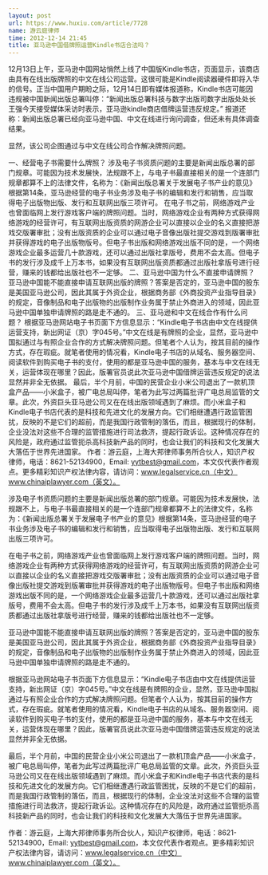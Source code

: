 ```yaml
---
layout: post
url: https://www.huxiu.com/article/7728
name: 游云庭律师
time: 2012-12-14 21:45
title: 亚马逊中国借牌照运营Kindle书店合法吗？
---
```

12月13日上午，亚马逊中国网站悄然上线了中国版Kindle书店，页面显示，该商店由具有在线出版牌照的中文在线公司运营。这很可能是Kindle阅读器硬件即将入华的信号。正当中国用户期盼之际，12月14日即有媒体报道称，Kindle书店可能因违规被中国新闻出版总署叫停：“新闻出版总署科技与数字出版司数字出版处处长王强今天接受媒体采访时表示，亚马逊kindle商店借牌运营违反规定。” 报道还称：新闻出版总署已经向亚马逊中国、中文在线进行询问调查，但还未有具体调查结果。

显然，该公司企图通过与中文在线公司合作解决牌照问题。

一、经营电子书需要什么牌照？ 涉及电子书资质问题的主要是新闻出版总署的部门规章。可能因为技术发展快，法规跟不上，与电子书最直接相关的是一个连部门规章都算不上的法律文件，名称为：《新闻出版总署关于发展电子书产业的意见》根据第14条，亚马逊经营的电子书业务涉及电子书的编辑和发行和销售，应当取得电子出版物出版、发行和互联网出版三项许可。 在电子书之前，网络游戏产业也曾面临网上发行游戏客户端的牌照问题。当时，网络游戏企业有两种方式获得网络游戏的经营许可，有互联网出版资质的网游企业可以直接以企业的名义直接把游戏交版署审批；没有出版资质的企业可以通过电子音像出版社提交游戏到版署审批并获得游戏的电子出版物版号。但电子书出版和网络游戏出版不同的是，一个网络游戏企业最多运营几十款游戏，还可以通过出版社拿版号，费用不会太高。但电子书的发行涉及成千上万本书，如果没有互联网出版资质都通过出版社拿版号进行经营，赚来的钱都给出版社也不一定够。 二、亚马逊中国为什么不直接申请牌照？ 亚马逊中国能不能直接申请互联网出版的牌照？答案是否定的，亚马逊中国的股东是美国亚马逊公司，因此其属于外资企业，根据商务部《外商投资产业指导目录》的规定，音像制品和电子出版物的出版制作业务属于禁止外商进入的领域，因此亚马逊中国单独申请牌照的路是走不通的。 三、亚马逊和中文在线合作有什么问题？ 根据亚马逊网站电子书页面下方信息显示：“Kindle电子书店由中文在线提供运营支持，新出网证（京）字045号。”中文在线是有牌照的企业，显然，亚马逊中国拟通过与有照企业合作的方式解决牌照问题。但笔者个人认为，按其目前的操作方式，存在瑕疵。就笔者使用的情况看，Kindle电子书店的从域名、服务器空间、阅读软件到购买电子书的支付，使用的都是亚马逊中国的服务，基本与中文在线无关，运营体现在哪里？因此，版署官员说此次亚马逊中国借牌运营违反规定的说法显然并非全无依据。 最后，半个月前，中国的民营企业小米公司退出了一款机顶盒产品——小米盒子，被广电总局叫停，笔者为此写过两篇批评广电总局监管的文章。此次，外资巨头亚马逊公司又在在线出版领域遇到了麻烦。而小米盒子和Kindle电子书店代表的是科技和先进文化的发展方向。它们相继遭遇行政监管困扰，反映的不是它们的超前，而是我国行政管制的落伍，而且，根据现行的体制，企业没法对这些不合理的监管措施进行司法救济，提起行政诉讼。这种情况存在的风险是，政府通过监管扼杀高科技新产品的同时，也会让我们的科技和文化发展大大落伍于世界先进国家。 作者：游云庭，上海大邦律师事务所合伙人，知识产权律师，电话：8621-52134900，Email: yytbest@gmail.com，本文仅代表作者观点。更多精彩知识产权法律内容，请访问：www.legalservice.cn（中文）www.chinaiplawyer.com（英文）。

涉及电子书资质问题的主要是新闻出版总署的部门规章。可能因为技术发展快，法规跟不上，与电子书最直接相关的是一个连部门规章都算不上的法律文件，名称为：《新闻出版总署关于发展电子书产业的意见》根据第14条，亚马逊经营的电子书业务涉及电子书的编辑和发行和销售，应当取得电子出版物出版、发行和互联网出版三项许可。

在电子书之前，网络游戏产业也曾面临网上发行游戏客户端的牌照问题。当时，网络游戏企业有两种方式获得网络游戏的经营许可，有互联网出版资质的网游企业可以直接以企业的名义直接把游戏交版署审批；没有出版资质的企业可以通过电子音像出版社提交游戏到版署审批并获得游戏的电子出版物版号。但电子书出版和网络游戏出版不同的是，一个网络游戏企业最多运营几十款游戏，还可以通过出版社拿版号，费用不会太高。但电子书的发行涉及成千上万本书，如果没有互联网出版资质都通过出版社拿版号进行经营，赚来的钱都给出版社也不一定够。

亚马逊中国能不能直接申请互联网出版的牌照？答案是否定的，亚马逊中国的股东是美国亚马逊公司，因此其属于外资企业，根据商务部《外商投资产业指导目录》的规定，音像制品和电子出版物的出版制作业务属于禁止外商进入的领域，因此亚马逊中国单独申请牌照的路是走不通的。

根据亚马逊网站电子书页面下方信息显示：“Kindle电子书店由中文在线提供运营支持，新出网证（京）字045号。”中文在线是有牌照的企业，显然，亚马逊中国拟通过与有照企业合作的方式解决牌照问题。但笔者个人认为，按其目前的操作方式，存在瑕疵。就笔者使用的情况看，Kindle电子书店的从域名、服务器空间、阅读软件到购买电子书的支付，使用的都是亚马逊中国的服务，基本与中文在线无关，运营体现在哪里？因此，版署官员说此次亚马逊中国借牌运营违反规定的说法显然并非全无依据。

最后，半个月前，中国的民营企业小米公司退出了一款机顶盒产品——小米盒子，被广电总局叫停，笔者为此写过两篇批评广电总局监管的文章。此次，外资巨头亚马逊公司又在在线出版领域遇到了麻烦。而小米盒子和Kindle电子书店代表的是科技和先进文化的发展方向。它们相继遭遇行政监管困扰，反映的不是它们的超前，而是我国行政管制的落伍，而且，根据现行的体制，企业没法对这些不合理的监管措施进行司法救济，提起行政诉讼。这种情况存在的风险是，政府通过监管扼杀高科技新产品的同时，也会让我们的科技和文化发展大大落伍于世界先进国家。

作者：游云庭，上海大邦律师事务所合伙人，知识产权律师，电话：8621-52134900，Email: yytbest@gmail.com，本文仅代表作者观点。更多精彩知识产权法律内容，请访问：www.legalservice.cn（中文）www.chinaiplawyer.com（英文）。

